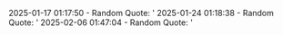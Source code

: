 2025-01-17 01:17:50 - Random Quote: '
2025-01-24 01:18:38 - Random Quote: '
2025-02-06 01:47:04 - Random Quote: '
